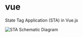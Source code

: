 # vue
State Tag Application (STA) in Vue.js

![STA Schematic Diagram](https://trafficjam.io/glide-public/HD/user-7/State_Tag_App_STA_Schematic.png?w=750)